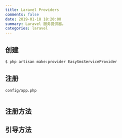 ```yaml
---
title: Laravel Providers
comments: false
date: 2019-01-18 18:20:00
summary: Laravel 服务提供器。
categories: laravel
---
```


## 创建

```bash
$ php artisan make:provider EasySmsServiceProvider 
```

## 注册

`config/app.php`

```php

```

## 注册方法

## 引导方法
